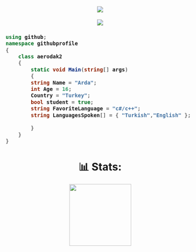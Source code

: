 <h1 align="center">
  <a href="https://git.io/typing-svg">
    <img src="https://readme-typing-svg.herokuapp.com/?lines=Hello,+World!;My+name+is+Arda.;Welcome+to+my+profile!&center=true&size=27">
  </a>
</h1>

<p align="center">
  <a href="https://github.com/ryo-ma/github-profile-trophy">
    <img src="https://github-profile-trophy.vercel.app/?username=aerodak2&theme=monokai&column=8&no-frame=true&no-bg=true">
  </a>
</p>

<h3>
  
```csharp
using github;
namespace githubprofile
{
    class aerodak2
    {
        static void Main(string[] args)
        {
		string Name = "Arda";
		int Age = 16;
		Country = "Turkey";
		bool student = true;
		string FavoriteLanguage = "c#/c++";
		string LanguagesSpoken[] = { "Turkish","English" };
		
        }
    }
}

```
<h1 align="center"> 📊 Stats: </h1>

<p align="center">
  <a href="https://github.com/anuraghazra/github-readme-stats">
    <img src="https://github-readme-stats.vercel.app/api?username=aerodak2&show_icons=true&bg_color=0d1117&text_color=FFF&border_color=444" height="165">
  </a>
</p>
